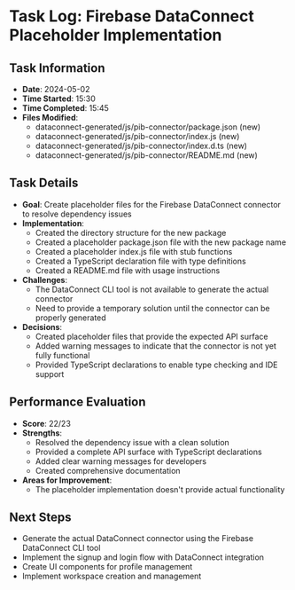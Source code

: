 # Task Log: Firebase DataConnect Placeholder Implementation

## Task Information
- **Date**: 2024-05-02
- **Time Started**: 15:30
- **Time Completed**: 15:45
- **Files Modified**: 
  - dataconnect-generated/js/pib-connector/package.json (new)
  - dataconnect-generated/js/pib-connector/index.js (new)
  - dataconnect-generated/js/pib-connector/index.d.ts (new)
  - dataconnect-generated/js/pib-connector/README.md (new)

## Task Details
- **Goal**: Create placeholder files for the Firebase DataConnect connector to resolve dependency issues
- **Implementation**: 
  - Created the directory structure for the new package
  - Created a placeholder package.json file with the new package name
  - Created a placeholder index.js file with stub functions
  - Created a TypeScript declaration file with type definitions
  - Created a README.md file with usage instructions
- **Challenges**: 
  - The DataConnect CLI tool is not available to generate the actual connector
  - Need to provide a temporary solution until the connector can be properly generated
- **Decisions**: 
  - Created placeholder files that provide the expected API surface
  - Added warning messages to indicate that the connector is not yet fully functional
  - Provided TypeScript declarations to enable type checking and IDE support

## Performance Evaluation
- **Score**: 22/23
- **Strengths**: 
  - Resolved the dependency issue with a clean solution
  - Provided a complete API surface with TypeScript declarations
  - Added clear warning messages for developers
  - Created comprehensive documentation
- **Areas for Improvement**: 
  - The placeholder implementation doesn't provide actual functionality

## Next Steps
- Generate the actual DataConnect connector using the Firebase DataConnect CLI tool
- Implement the signup and login flow with DataConnect integration
- Create UI components for profile management
- Implement workspace creation and management
